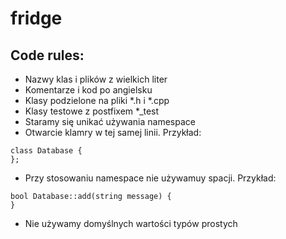 # fridge

## Code rules:
- Nazwy klas i plików z wielkich liter
- Komentarze i kod po angielsku
- Klasy podzielone na pliki *.h i *.cpp
- Klasy testowe z postfixem *_test
- Staramy się unikać używania namespace
- Otwarcie klamry w tej samej linii. Przykład:
```
class Database {
};
```
- Przy stosowaniu namespace nie używamuy spacji. Przykład:
```
bool Database::add(string message) {
}
```
- Nie używamy domyślnych wartości typów prostych
